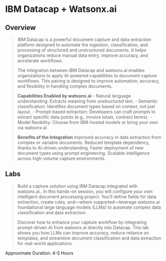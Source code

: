 # IBM Datacap + Watsonx.ai
## Overview
>  IBM Datacap is a powerful document capture and data extraction platform designed to automate the ingestion, classification, and processing of structured and unstructured documents. It helps organizations reduce manual data entry, improve accuracy, and accelerate workflows.
>
>  The integration between IBM Datacap and watsonx.ai enables organizations to apply AI-powered capabilities to document capture workflows. This pairing is designed to improve automation, accuracy, and flexibility in handling complex documents.
>
> **Capabilities Enabled by watsonx.ai**
     - Natural language understanding: Extracts meaning from unstructured text.
     - Semantic classification: Identifies document types based on context, not just layout.
     - Prompt-based extraction: Developers can craft prompts to extract specific data points (e.g., invoice totals, contract terms).
     - Model flexibility: Choose from IBM-hosted models or bring your own via watsonx.ai
>
> **Benefits of the Integration**
    Improved accuracy in data extraction from complex or variable documents.
    Reduced template dependency, thanks to AI-driven understanding.
    Faster deployment of new document types using prompt engineering.
    Scalable intelligence across high-volume capture environments.
## Labs
> Build a capture solution using IBM Datacap integrated with watsonx.ai.. In this hands-on session, you will configure your own intelligent document processing project. You’ll define fields for data extraction, create rules, and—where supported—leverage watsonx.ai foundational large language models (LLMs) to automate complex data classification and data extraction.
> 
> Discover how to enhance your capture workflow by integrating prompt-driven AI from watsonx.ai directly into Datacap. This lab shows you how LLMs can improve accuracy, reduce reliance on templates, and streamline document classification and data extraction for real-world applications.

Approximate Duration: 4-5 Hours


